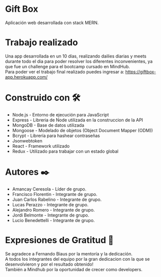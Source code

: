 # Gift Box
Aplicación web desarrollada con stack MERN. 
# Trabajo realizado
Una app desarrollada en un 10 días, realizando dailies diarias y meets durante todo el dia para poder resolver los diferentes inconvenientes, ya que fue un challenge para el bootcamp cursado en MindHub.
<br/>Para poder ver el trabajo final realizado puedes ingresar a: https://giftbox-app.herokuapp.com/
# Construido con 🛠️
- Node.js - Entorno de ejecución para JavaScript
- Express - Libreria de Node utilizada en la construccion de la API
- MongoDB - Base de datos utilizada
- Mongoose - Modelado de objetos (Object Document Mapper (ODM))
- Bcrypt - Librería para hashear contraseñas
- Jsonwebtoken
- React - Framework utilizado
- Redux - Utilizado para trabajar con un estado global
# Autores ✒️
- Amancay Ceresola - Líder de grupo.
- Francisco Florentin - Integrante de grupo.
- Juan Carlos Rabelino - Integrante de grupo.
- Lucas Perazzo - Integrante de grupo.
- Alejandro Romero - Integrante de grupo.
- Jordi Belmonte - Integrante de grupo.
- Lucio Benedettelli - Integrante de grupo.
# Expresiones de Gratitud 🎁
Se agradece a Fernando Biaus por la mentoría y la dedicación. <br/>
A todos los integrantes del equipo por la gran dedicacion con la que se desenvolvieron y por el resultado obtenido! <br/>
También a Mindhub por la oportunidad de crecer como developers.
